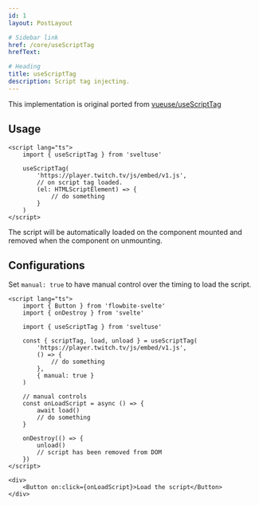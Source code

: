 ```yaml
---
id: 1
layout: PostLayout

# Sidebar link
href: /core/useScriptTag
hrefText:

# Heading
title: useScriptTag
description: Script tag injecting.
---
```


This implementation is original ported from [vueuse/useScriptTag](https://vueuse.org/core/useScriptTag)

## Usage

```svelte example
<script lang="ts">
	import { useScriptTag } from 'sveltuse'

	useScriptTag(
		'https://player.twitch.tv/js/embed/v1.js',
		// on script tag loaded.
		(el: HTMLScriptElement) => {
			// do something
		}
	)
</script>
```

The script will be automatically loaded on the component mounted and removed when the component on unmounting.

## Configurations

Set `manual: true` to have manual control over the timing to load the script.

```svelte example
<script lang="ts">
	import { Button } from 'flowbite-svelte'
	import { onDestroy } from 'svelte'

	import { useScriptTag } from 'sveltuse'

	const { scriptTag, load, unload } = useScriptTag(
		'https://player.twitch.tv/js/embed/v1.js',
		() => {
			// do something
		},
		{ manual: true }
	)

	// manual controls
	const onLoadScript = async () => {
		await load()
		// do something
	}

	onDestroy(() => {
		unload()
		// script has been removed from DOM
	})
</script>

<div>
	<Button on:click={onLoadScript}>Load the script</Button>
</div>

```
